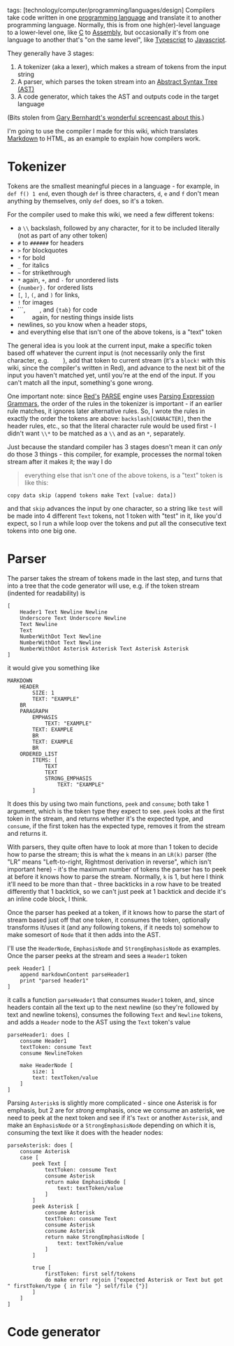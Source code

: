 tags: [technology/computer/programming/languages/design]
Compilers take code written in one [programming language](programming_language.html) and translate it to another programming language.  Normally, this is from one high(er)-level language to a lower-level one, like [C](c.html) to [Assembly](assembly.html), but occasionally it's from one language to another that's "on the same level", like [Typescript](typescript.html) to [Javascript](javascript.html).  

They generally have 3 stages:
1. A tokenizer (aka a lexer), which makes a stream of tokens from the input string
2. A parser, which parses the token stream into an [Abstract Syntax Tree (AST)](abstract_syntax_tree.html)
3. A code generator, which takes the AST and outputs code in the target language

(Bits stolen from [Gary Bernhardt's wonderful screencast about this](https://www.destroyallsoftware.com/screencasts/catalog/a-compiler-from-scratch).)

I'm going to use the compiler I made for this wiki, which translates [Markdown](https://daringfireball.net/projects/markdown/basics) to HTML, as an example to explain how compilers work.

# Tokenizer

Tokens are the smallest meaningful pieces in a language - for example, in `def f() 1 end`, even though `def` is three characters, `d`, `e` and `f` don't mean anything by themselves, only `def` does, so it's a token.

For the compiler used to make this wiki, we need a few different tokens:
* a `\\` backslash, followed by any character, for it to be included literally (not as part of any other token)
* `#` to `######` for headers
* `>` for blockquotes
* `*` for bold
* `_` for italics
* `~` for strikethrough
* `*` again, `+`, and `-` for unordered lists
* `{number}.` for ordered lists
* `[`, `]`, `(`, and `)` for links,
* `!` for images
* ```, `    `, and `{tab}` for code
* `    ` again, for nesting things inside lists
* newlines, so you know when a header stops,
* and everything else that isn't one of the above tokens, is a "text" token

The general idea is you look at the current input, make a specific token based off whatever the current input is (not necessarily only the first character, e.g. `    `), add that token to current stream (it's a `block!` with this wiki, since the compiler's written in Red), and advance to the next bit of the input you haven't matched yet, until you're at the end of the input. If you can't match all the input, something's gone wrong.

One important note: since [Red's](https://www.red-lang.org/) [PARSE](https://www.red-lang.org/2013/11/041-introducing-parse.html) engine uses [Parsing Expression Grammars](https://en.wikipedia.org/wiki/Parsing_expression_grammar), the order of the rules in the tokenizer is important - if an earlier rule matches, it ignores later alternative rules. So, I wrote the rules in exactly the order the tokens are above: `backslash[CHARACTER]`, then the header rules, etc., so that the literal character rule would be used first - I didn't want `\\*` to be matched as a `\\` and as an `*`, separately.

Just because the standard compiler has 3 stages doesn't mean it can _only_ do those 3 things - this compiler, for example, processes the normal token stream after it makes it; the way I do
> everything else that isn't one of the above tokens, is a "text" token
is like this:
```
copy data skip (append tokens make Text [value: data])
```
and that `skip` advances the input by one character, so a string like `test` will be made into 4 different `Text` tokens, not 1 token with "test" in it, like you'd expect, so I run a while loop over the tokens and put all the consecutive text tokens into one big one.

# Parser

The parser takes the stream of tokens made in the last step, and turns that into a tree that the code generator will use, e.g. if the token stream (indented for readability) is
```
[
    Header1 Text Newline Newline 
    Underscore Text Underscore Newline 
    Text Newline
    Text
    NumberWithDot Text Newline 
    NumberWithDot Text Newline 
    NumberWithDot Asterisk Asterisk Text Asterisk Asterisk
]
```
it would give you something like
```
MARKDOWN
    HEADER
        SIZE: 1
        TEXT: "EXAMPLE"
    BR
    PARAGRAPH
        EMPHASIS
            TEXT: "EXAMPLE"
        TEXT: EXAMPLE
        BR
        TEXT: EXAMPLE
        BR
    ORDERED_LIST
        ITEMS: [
            TEXT
            TEXT
            STRONG_EMPHASIS
                TEXT: "EXAMPLE"
        ]
```

It does this by using two main functions, `peek` and `consume`; both take 1 argument, which is the token type they expect to see. `peek` looks at the first token in the stream, and returns whether it's the expected type, and `consume`, if the first token has the expected type, removes it from the stream and returns it.

With parsers, they quite often have to look at more than 1 token to decide how to parse the stream; this is what the `k` means in an `LR(k)` parser (the "LR" means "Left-to-right, Rightmost derivation in reverse", which isn't important here) - it's the maximum number of tokens the parser has to peek at before it knows how to parse the stream. Normally, `k` is 1, but here I think it'll need to be more than that - three backticks in a row have  to be treated differently that 1 backtick, so we can't just peek at 1 backtick and decide it's an inline code block, I think.

Once the parser has peeked at a token, if it knows how to parse the start of stream based just off that one token, it consumes the token, optionally transforms it/uses it (and any following tokens, if it needs to) somehow to make somesort of `Node` that it then adds into the AST.

I'll use the `HeaderNode`,  `EmphasisNode` and `StrongEmphasisNode` as examples.
Once the parser peeks at the stream and sees a `Header1` token
```
peek Header1 [
    append markdownContent parseHeader1
    print "parsed header1"
]
```
it calls a function `parseHeader1` that consumes `Header1` token, and, since headers contain all the text up to the next newline (so they're followed by text and newline tokens), consumes the following `Text` and `Newline` tokens, and adds a `Header` node to the AST using the `Text` token's value
```
parseHeader1: does [
    consume Header1
    textToken: consume Text
    consume NewlineToken

    make HeaderNode [
        size: 1
        text: textToken/value
    ]
]
```

Parsing `Asterisk`s is slightly more complicated - since one Asterisk is for emphasis, but 2 are for _strong_ emphasis, once we consume an asterisk, we need to peek at the next token and see if it's `Text` or another `Asterisk`, and make an `EmphasisNode` or a `StrongEmphasisNode` depending on which it is, consuming the text like it does with the header nodes:
```
parseAsterisk: does [
    consume Asterisk
    case [
        peek Text [
            textToken: consume Text
            consume Asterisk
            return make EmphasisNode [
                text: textToken/value
            ]
        ]
        peek Asterisk [
            consume Asterisk
            textToken: consume Text
            consume Asterisk
            consume Asterisk
            return make StrongEmphasisNode [
                text: textToken/value
            ]
        ]

        true [
            firstToken: first self/tokens
            do make error! rejoin ["expected Asterisk or Text but got " firstToken/type { in file "} self/file {"}]
        ]
    ]
]
```

# Code generator
